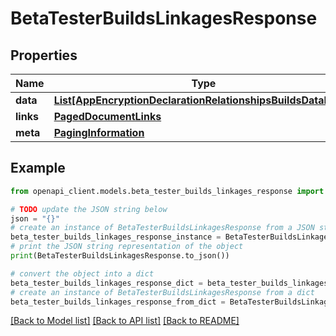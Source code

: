 # BetaTesterBuildsLinkagesResponse


## Properties

Name | Type | Description | Notes
------------ | ------------- | ------------- | -------------
**data** | [**List[AppEncryptionDeclarationRelationshipsBuildsDataInner]**](AppEncryptionDeclarationRelationshipsBuildsDataInner.md) |  | 
**links** | [**PagedDocumentLinks**](PagedDocumentLinks.md) |  | 
**meta** | [**PagingInformation**](PagingInformation.md) |  | [optional] 

## Example

```python
from openapi_client.models.beta_tester_builds_linkages_response import BetaTesterBuildsLinkagesResponse

# TODO update the JSON string below
json = "{}"
# create an instance of BetaTesterBuildsLinkagesResponse from a JSON string
beta_tester_builds_linkages_response_instance = BetaTesterBuildsLinkagesResponse.from_json(json)
# print the JSON string representation of the object
print(BetaTesterBuildsLinkagesResponse.to_json())

# convert the object into a dict
beta_tester_builds_linkages_response_dict = beta_tester_builds_linkages_response_instance.to_dict()
# create an instance of BetaTesterBuildsLinkagesResponse from a dict
beta_tester_builds_linkages_response_from_dict = BetaTesterBuildsLinkagesResponse.from_dict(beta_tester_builds_linkages_response_dict)
```
[[Back to Model list]](../README.md#documentation-for-models) [[Back to API list]](../README.md#documentation-for-api-endpoints) [[Back to README]](../README.md)


